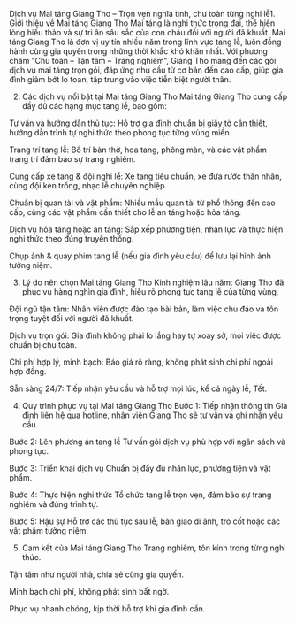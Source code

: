 Dịch vụ Mai táng Giang Tho – Trọn vẹn nghĩa tình, chu toàn từng nghi lễ1. Giới thiệu về Mai táng Giang Tho
Mai táng là nghi thức trọng đại, thể hiện lòng hiếu thảo và sự tri ân sâu sắc của con cháu đối với người đã khuất. Mai táng Giang Tho là đơn vị uy tín nhiều năm trong lĩnh vực tang lễ, luôn đồng hành cùng gia quyến trong những thời khắc khó khăn nhất.
Với phương châm “Chu toàn – Tận tâm – Trang nghiêm”, Giang Tho mang đến các gói dịch vụ mai táng trọn gói, đáp ứng nhu cầu từ cơ bản đến cao cấp, giúp gia đình giảm bớt lo toan, tập trung vào việc tiễn biệt người thân.

2. Các dịch vụ nổi bật tại Mai táng Giang Tho
Mai táng Giang Tho cung cấp đầy đủ các hạng mục tang lễ, bao gồm:

Tư vấn và hướng dẫn thủ tục: Hỗ trợ gia đình chuẩn bị giấy tờ cần thiết, hướng dẫn trình tự nghi thức theo phong tục từng vùng miền.

Trang trí tang lễ: Bố trí bàn thờ, hoa tang, phông màn, và các vật phẩm trang trí đảm bảo sự trang nghiêm.

Cung cấp xe tang & đội nghi lễ: Xe tang tiêu chuẩn, xe đưa rước thân nhân, cùng đội kèn trống, nhạc lễ chuyên nghiệp.

Chuẩn bị quan tài và vật phẩm: Nhiều mẫu quan tài từ phổ thông đến cao cấp, cùng các vật phẩm cần thiết cho lễ an táng hoặc hỏa táng.

Dịch vụ hỏa táng hoặc an táng: Sắp xếp phương tiện, nhân lực và thực hiện nghi thức theo đúng truyền thống.

Chụp ảnh & quay phim tang lễ (nếu gia đình yêu cầu) để lưu lại hình ảnh tưởng niệm.

3. Lý do nên chọn Mai táng Giang Tho
Kinh nghiệm lâu năm: Giang Tho đã phục vụ hàng nghìn gia đình, hiểu rõ phong tục tang lễ của từng vùng.

Đội ngũ tận tâm: Nhân viên được đào tạo bài bản, làm việc chu đáo và tôn trọng tuyệt đối với người đã khuất.

Dịch vụ trọn gói: Gia đình không phải lo lắng hay tự xoay sở, mọi việc được chuẩn bị chu toàn.

Chi phí hợp lý, minh bạch: Báo giá rõ ràng, không phát sinh chi phí ngoài hợp đồng.

Sẵn sàng 24/7: Tiếp nhận yêu cầu và hỗ trợ mọi lúc, kể cả ngày lễ, Tết.

4. Quy trình phục vụ tại Mai táng Giang Tho
Bước 1: Tiếp nhận thông tin
Gia đình liên hệ qua hotline, nhân viên Giang Tho sẽ tư vấn và ghi nhận yêu cầu.

Bước 2: Lên phương án tang lễ
Tư vấn gói dịch vụ phù hợp với ngân sách và phong tục.

Bước 3: Triển khai dịch vụ
Chuẩn bị đầy đủ nhân lực, phương tiện và vật phẩm.

Bước 4: Thực hiện nghi thức
Tổ chức tang lễ trọn vẹn, đảm bảo sự trang nghiêm và đúng trình tự.

Bước 5: Hậu sự
Hỗ trợ các thủ tục sau lễ, bàn giao di ảnh, tro cốt hoặc các vật phẩm tưởng niệm.

5. Cam kết của Mai táng Giang Tho
Trang nghiêm, tôn kính trong từng nghi thức.

Tận tâm như người nhà, chia sẻ cùng gia quyến.

Minh bạch chi phí, không phát sinh bất ngờ.

Phục vụ nhanh chóng, kịp thời hỗ trợ khi gia đình cần.
